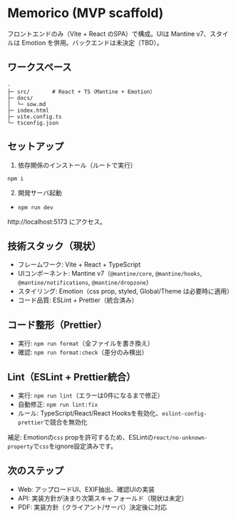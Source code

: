 # Memorico (MVP scaffold)

フロントエンドのみ（Vite + React のSPA）で構成。UIは Mantine v7、スタイルは Emotion を併用。バックエンドは未決定（TBD）。

## ワークスペース

```
.
├─ src/       # React + TS（Mantine + Emotion）
├─ docs/
│  └─ sow.md
├─ index.html
├─ vite.config.ts
└─ tsconfig.json
```

## セットアップ

1. 依存関係のインストール（ルートで実行）

```
npm i
```

2. 開発サーバ起動

- `npm run dev`

http://localhost:5173 にアクセス。

## 技術スタック（現状）

- フレームワーク: Vite + React + TypeScript
- UIコンポーネント: Mantine v7（`@mantine/core`, `@mantine/hooks`, `@mantine/notifications`, `@mantine/dropzone`）
- スタイリング: Emotion（css prop, styled, Global/Theme は必要時に適用）
- コード品質: ESLint + Prettier（統合済み）

## コード整形（Prettier）

- 実行: `npm run format`（全ファイルを書き換え）
- 確認: `npm run format:check`（差分のみ検出）

## Lint（ESLint + Prettier統合）

- 実行: `npm run lint`（エラーは0件になるまで修正）
- 自動修正: `npm run lint:fix`
- ルール: TypeScript/React/React Hooksを有効化、`eslint-config-prettier`で競合を無効化

補足: Emotionの`css` propを許可するため、ESLintの`react/no-unknown-property`で`css`をignore設定済みです。

## 次のステップ

- Web: アップロードUI、EXIF抽出、確認UIの実装
- API: 実装方針が決まり次第スキャフォールド（現状は未定）
- PDF: 実装方針（クライアント/サーバ）決定後に対応
